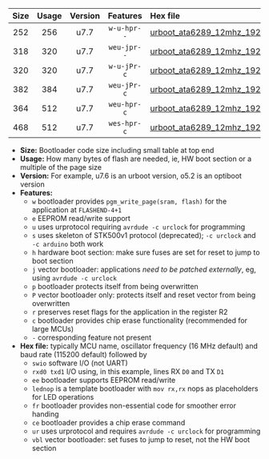 |Size|Usage|Version|Features|Hex file|
|:-:|:-:|:-:|:-:|:--|
|252|256|u7.7|`w-u-hpr--`|[urboot_ata6289_12mhz_19200bps_swio_rxb0_txb1_ur.hex](https://raw.githubusercontent.com/stefanrueger/urboot.hex/main/mcus/ata6289/fcpu_12mhz/19200_bps/urboot_ata6289_12mhz_19200bps_swio_rxb0_txb1_ur.hex)|
|318|320|u7.7|`weu-jpr--`|[urboot_ata6289_12mhz_19200bps_swio_rxb0_txb1_ee_ur_vbl.hex](https://raw.githubusercontent.com/stefanrueger/urboot.hex/main/mcus/ata6289/fcpu_12mhz/19200_bps/urboot_ata6289_12mhz_19200bps_swio_rxb0_txb1_ee_ur_vbl.hex)|
|320|320|u7.7|`w-u-jPr-c`|[urboot_ata6289_12mhz_19200bps_swio_rxb0_txb1_lednop_fr_ce_ur_vbl.hex](https://raw.githubusercontent.com/stefanrueger/urboot.hex/main/mcus/ata6289/fcpu_12mhz/19200_bps/urboot_ata6289_12mhz_19200bps_swio_rxb0_txb1_lednop_fr_ce_ur_vbl.hex)|
|382|384|u7.7|`weu-jPr-c`|[urboot_ata6289_12mhz_19200bps_swio_rxb0_txb1_ee_lednop_fr_ce_ur_vbl.hex](https://raw.githubusercontent.com/stefanrueger/urboot.hex/main/mcus/ata6289/fcpu_12mhz/19200_bps/urboot_ata6289_12mhz_19200bps_swio_rxb0_txb1_ee_lednop_fr_ce_ur_vbl.hex)|
|364|512|u7.7|`weu-hpr-c`|[urboot_ata6289_12mhz_19200bps_swio_rxb0_txb1_ee_lednop_fr_ce_ur.hex](https://raw.githubusercontent.com/stefanrueger/urboot.hex/main/mcus/ata6289/fcpu_12mhz/19200_bps/urboot_ata6289_12mhz_19200bps_swio_rxb0_txb1_ee_lednop_fr_ce_ur.hex)|
|468|512|u7.7|`wes-hpr-c`|[urboot_ata6289_12mhz_19200bps_swio_rxb0_txb1_ee_lednop_fr_ce.hex](https://raw.githubusercontent.com/stefanrueger/urboot.hex/main/mcus/ata6289/fcpu_12mhz/19200_bps/urboot_ata6289_12mhz_19200bps_swio_rxb0_txb1_ee_lednop_fr_ce.hex)|

- **Size:** Bootloader code size including small table at top end
- **Usage:** How many bytes of flash are needed, ie, HW boot section or a multiple of the page size
- **Version:** For example, u7.6 is an urboot version, o5.2 is an optiboot version
- **Features:**
  + `w` bootloader provides `pgm_write_page(sram, flash)` for the application at `FLASHEND-4+1`
  + `e` EEPROM read/write support
  + `u` uses urprotocol requiring `avrdude -c urclock` for programming
  + `s` uses skeleton of STK500v1 protocol (deprecated); `-c urclock` and `-c arduino` both work
  + `h` hardware boot section: make sure fuses are set for reset to jump to boot section
  + `j` vector bootloader: applications *need to be patched externally*, eg, using `avrdude -c urclock`
  + `p` bootloader protects itself from being overwritten
  + `P` vector bootloader only: protects itself and reset vector from being overwritten
  + `r` preserves reset flags for the application in the register R2
  + `c` bootloader provides chip erase functionality (recommended for large MCUs)
  + `-` corresponding feature not present
- **Hex file:** typically MCU name, oscillator frequency (16 MHz default) and baud rate (115200 default) followed by
  + `swio` software I/O (not UART)
  + `rxd0 txd1` I/O using, in this example, lines RX `D0` and TX `D1`
  + `ee` bootloader supports EEPROM read/write
  + `lednop` is a template bootloader with `mov rx,rx` nops as placeholders for LED operations
  + `fr` bootloader provides non-essential code for smoother error handing
  + `ce` bootloader provides a chip erase command
  + `ur` uses urprotocol and requires `avrdude -c urclock` for programming
  + `vbl` vector bootloader: set fuses to jump to reset, not the HW boot section
